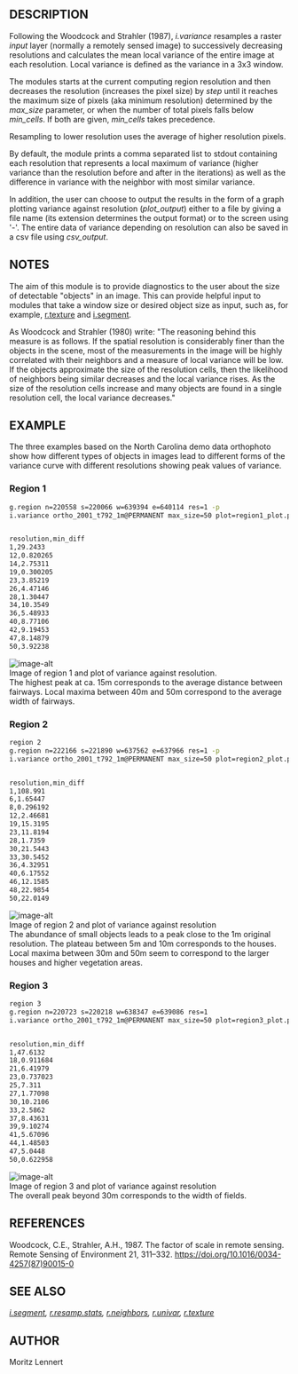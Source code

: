 ## DESCRIPTION

Following the Woodcock and Strahler (1987), *i.variance* resamples a
raster *input* layer (normally a remotely sensed image) to successively
decreasing resolutions and calculates the mean local variance of the
entire image at each resolution. Local variance is defined as the
variance in a 3x3 window.

The modules starts at the current computing region resolution and then
decreases the resolution (increases the pixel size) by *step* until it
reaches the maximum size of pixels (aka minimum resolution) determined
by the *max\_size* parameter, or when the number of total pixels falls
below *min\_cells*. If both are given, *min\_cells* takes precedence.

Resampling to lower resolution uses the average of higher resolution
pixels.

By default, the module prints a comma separated list to stdout
containing each resolution that represents a local maximum of variance
(higher variance than the resolution before and after in the iterations)
as well as the difference in variance with the neighbor with most
similar variance.

In addition, the user can choose to output the results in the form of a
graph plotting variance against resolution (*plot\_output*) either to a
file by giving a file name (its extension determines the output format)
or to the screen using '-'. The entire data of variance depending on
resolution can also be saved in a csv file using *csv\_output*.

## NOTES

The aim of this module is to provide diagnostics to the user about the
size of detectable "objects" in an image. This can provide helpful input
to modules that take a window size or desired object size as input, such
as, for example,
[r.texture](https://grass.osgeo.org/grass-stable/manuals/r.texture.html)
and
[i.segment](https://grass.osgeo.org/grass-stable/manuals/i.segment.html).

As Woodcock and Strahler (1980) write: "The reasoning behind this
measure is as follows. If the spatial resolution is considerably finer
than the objects in the scene, most of the measurements in the image
will be highly correlated with their neighbors and a measure of local
variance will be low. If the objects approximate the size of the
resolution cells, then the likelihood of neighbors being similar
decreases and the local variance rises. As the size of the resolution
cells increase and many objects are found in a single resolution cell,
the local variance decreases."

## EXAMPLE

The three examples based on the North Carolina demo data orthophoto show
how different types of objects in images lead to different forms of the
variance curve with different resolutions showing peak values of
variance.

### Region 1

```sh
g.region n=220558 s=220066 w=639394 e=640114 res=1 -p
i.variance ortho_2001_t792_1m@PERMANENT max_size=50 plot=region1_plot.png


resolution,min_diff
1,29.2433
12,0.820265
14,2.75311
19,0.300205
23,3.85219
26,4.47146
28,1.30447
34,10.3549
36,5.48933
40,8.77106
42,9.19453
47,8.14879
50,3.92238
```

![image-alt](i_variance_region1.png)  
Image of region 1 and plot of variance against resolution.  
The highest peak at ca. 15m corresponds to the average distance between
fairways. Local maxima between 40m and 50m correspond to the average
width of fairways.

### Region 2

```sh
region 2
g.region n=222166 s=221890 w=637562 e=637966 res=1 -p
i.variance ortho_2001_t792_1m@PERMANENT max_size=50 plot=region2_plot.png


resolution,min_diff
1,108.991
6,1.65447
8,0.296192
12,2.46681
19,15.3195
23,11.8194
28,1.7359
30,21.5443
33,30.5452
36,4.32951
40,6.17552
46,12.1585
48,22.9854
50,22.0149
```

![image-alt](i_variance_region2.png)  
Image of region 2 and plot of variance against resolution  
The abundance of small objects leads to a peak close to the 1m original
resolution. The plateau between 5m and 10m corresponds to the houses.
Local maxima between 30m and 50m seem to correspond to the larger houses
and higher vegetation areas.

### Region 3

```sh
region 3
g.region n=220723 s=220218 w=638347 e=639086 res=1
i.variance ortho_2001_t792_1m@PERMANENT max_size=50 plot=region3_plot.png


resolution,min_diff
1,47.6132
18,0.911684
21,6.41979
23,0.737023
25,7.311
27,1.77098
30,10.2106
33,2.5862
37,8.43631
39,9.10274
41,5.67096
44,1.48503
47,5.0448
50,0.622958
```

![image-alt](i_variance_region3.png)  
Image of region 3 and plot of variance against resolution  
The overall peak beyond 30m corresponds to the width of fields.

## REFERENCES

Woodcock, C.E., Strahler, A.H., 1987. The factor of scale in remote
sensing. Remote Sensing of Environment 21, 311–332.
https://doi.org/10.1016/0034-4257(87)90015-0

## SEE ALSO

*[i.segment](https://grass.osgeo.org/grass-stable/manuals/i.segment.html),
[r.resamp.stats](https://grass.osgeo.org/grass-stable/manuals/r.resamp.stats.html),
[r.neighbors](https://grass.osgeo.org/grass-stable/manuals/r.neighbors.html),
[r.univar](https://grass.osgeo.org/grass-stable/manuals/r.univar.html),
[r.texture](https://grass.osgeo.org/grass-stable/manuals/r.texture.html)*

## AUTHOR

Moritz Lennert
